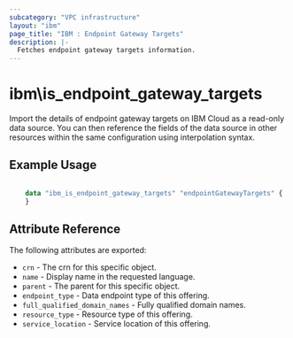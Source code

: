 ```yaml
---
subcategory: "VPC infrastructure"
layout: "ibm"
page_title: "IBM : Endpoint Gateway Targets"
description: |-
  Fetches endpoint gateway targets information.
---
```


# ibm\is_endpoint_gateway_targets

Import the details of endpoint gateway targets on IBM Cloud as a read-only data source. You can then reference the fields of the data source in other resources within the same configuration using interpolation syntax.

## Example Usage

```terraform

    data "ibm_is_endpoint_gateway_targets" "endpointGatewayTargets" {
    }

```

## Attribute Reference

The following attributes are exported:
* `crn` - The crn for this specific object.	
* `name` - Display name in the requested language.
* `parent` - The parent for this specific object. 
* `endpoint_type` - Data endpoint type of this offering.
* `full_qualified_domain_names` - Fully qualified domain names.
* `resource_type` - Resource type of this offering. 
* `service_location` - Service location of this offering.

